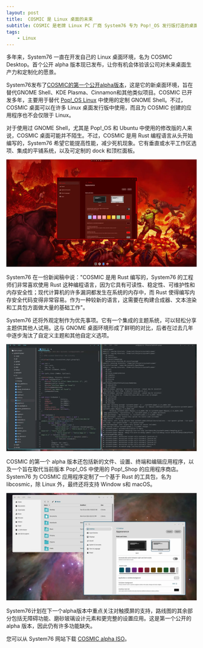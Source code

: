 ```yaml
---
layout: post
title:  COSMIC 是 Linux 桌面的未来
subtitle: COSMIC 是老牌 Linux PC 厂商 System76 专为​​​ Pop!_OS 发行版打造的桌面环境
tags:
    - Linux
---
```


多年来，System76 一直在开发自己的 Linux 桌面环境，名为 COSMIC Desktop。首个公开 alpha 版本现已发布，让你有机会体验该公司对未来桌面生产力和定制化的愿景。

System76发布了[COSMIC的第一个公开alpha版本](https://system76.com/cosmic)，这是它的新桌面环境，旨在替代GNOME Shell、KDE Plasma、Cinnamon和其他类似项目。COSMIC 已开发多年，主要用于替代 [Pop!_OS Linux](https://pop.system76.com/) 中使用的定制 GNOME Shell。不过，COSMIC 桌面可以在许多 Linux 桌面发行版中使用，而且为 COSMIC 创建的应用程序也不会仅限于 Linux。

对于使用过 GNOME Shell，尤其是 Pop!_OS 和 Ubuntu 中使用的修改版的人来说，COSMIC 桌面可能并不陌生。不过，COSMIC 是用 Rust 编程语言从头开始编写的，System76 希望它能提高性能，减少死机现象。它有垂直或水平工作区选项、集成的平铺系统，以及可定制的 dock 和顶栏面板。

![可定制的 dock 和顶栏面板](https://github.com/huijingfei/huijingfei.github.io/blob/master/images/cosmic/cosmic-alpha1-custom-doom-theme-2.webp)

System76 在一份新闻稿中说："COSMIC 是用 Rust 编写的，System76 的工程师们非常喜欢使用 Rust 这种编程语言，因为它具有可读性、稳定性、可维护性和内存安全性；现代计算机的许多漏洞都发生在系统的内存中，而 Rust 使得编写内存安全代码变得非常容易。作为一种较新的语言，这需要在构建合成器、文本渲染和工具包方面做大量的基础工作"。

System76 还将外观定制作为优先事项。它有一个集成的主题系统，可以轻松分享主题供其他人试用。这与 GNOME 桌面环境形成了鲜明的对比，后者在过去几年中逐步淘汰了自定义主题和其他自定义选项。

![COSMIC的第一个alpha版本还包括新的文件、设置、终端和编辑应用程序](https://github.com/huijingfei/huijingfei.github.io/blob/master/images/cosmic/cosmic-alpha1-edit-terminal-tiled.webp)

COSMIC 的第一个 alpha 版本还包括新的文件、设置、终端和编辑应用程序，以及一个旨在取代当前版本 Pop!_OS 中使用的 Pop!_Shop 的应用程序商店。System76 为 COSMIC 应用程序定制了一个基于 Rust 的工具包，名为libcosmic，除 Linux 外，最终还将支持 Window s和 macOS。

![](https://github.com/huijingfei/huijingfei.github.io/blob/master/images/cosmic/cosmic-alpha1-files-settings-light-mode.webp)

System76计划在下一个alpha版本中重点关注对触摸屏的支持，路线图的其余部分包括无障碍功能、磨砂玻璃设计元素和更完整的设置应用。这是第一个公开的 alpha 版本，因此仍有许多功能缺失。

您可以从 System76 网站下载 [COSMIC alpha ISO](https://system76.com/cosmic)。
